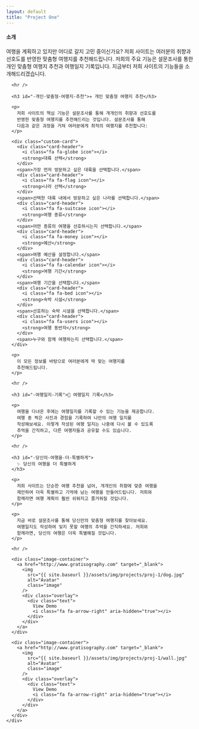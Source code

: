 ```yaml
---
layout: default
title: "Project One"
---
```


<section>
  <div class="post-container">
    <h4 class="project-title">소개</h4>
    <div class="project-load">
      <p>
        여행을 계획하고 있지만 어디로 갈지 고민 중이신가요? 저희 사이트는
        여러분의 취향과 선호도를 반영한 맞춤형 여행지를 추천해드립니다.
        저희의 주요 기능은 설문조사를 통한 개인 맞춤형 여행지 추천과
        여행일지 기록입니다. 지금부터 저희 사이트의 기능들을
        소개해드리겠습니다.
      </p>

      <hr />

      <h3 id="️-개인-맞춤형-여행지-추천">✈️ 개인 맞춤형 여행지 추천</h3>

      <p>
        저희 사이트의 핵심 기능은 설문조사를 통해 개개인의 취향과 선호도를
        반영한 맞춤형 여행지를 추천해드리는 것입니다. 설문조사를 통해
        다음과 같은 과정을 거쳐 여러분에게 최적의 여행지를 추천합니다:
      </p>

      <div class="custom-card">
        <div class="card-header">
          <i class="fa fa-globe icon"></i>
          <strong>대륙 선택</strong>
        </div>
        <span>가장 먼저 방문하고 싶은 대륙을 선택합니다.</span>
        <div class="card-header">
          <i class="fa fa-flag icon"></i>
          <strong>나라 선택</strong>
        </div>
        <span>선택한 대륙 내에서 방문하고 싶은 나라를 선택합니다.</span>
        <div class="card-header">
          <i class="fa fa-suitcase icon"></i>
          <strong>여행 종류</strong>
        </div>
        <span>어떤 종류의 여행을 선호하시는지 선택합니다.</span>
        <div class="card-header">
          <i class="fa fa-money icon"></i>
          <strong>예산</strong>
        </div>
        <span>여행 예산을 설정합니다.</span>
        <div class="card-header">
          <i class="fa fa-calendar icon"></i>
          <strong>여행 기간</strong>
        </div>
        <span>여행 기간을 선택합니다.</span>
        <div class="card-header">
          <i class="fa fa-bed icon"></i>
          <strong>숙박 시설</strong>
        </div>
        <span>선호하는 숙박 시설을 선택합니다.</span>
        <div class="card-header">
          <i class="fa fa-users icon"></i>
          <strong>여행 동반자</strong>
        </div>
        <span>누구와 함께 여행하는지 선택합니다.</span>
      </div>

      <p>
        이 모든 정보를 바탕으로 여러분에게 딱 맞는 여행지를
        추천해드립니다.
      </p>

      <hr />

      <h3 id="-여행일지-기록">📓 여행일지 기록</h3>

      <p>
        여행을 다녀온 후에는 여행일지를 기록할 수 있는 기능을 제공합니다.
        여행 중 찍은 사진과 경험을 기록하여 나만의 여행 일지를
        작성해보세요. 이렇게 작성된 여행 일지는 나중에 다시 볼 수 있도록
        추억을 간직하고, 다른 여행자들과 공유할 수도 있습니다.
      </p>

      <hr />

      <h3 id="-당신의-여행을-더-특별하게">
        ✨ 당신의 여행을 더 특별하게
      </h3>

      <p>
        저희 사이트는 단순한 여행 추천을 넘어, 개개인의 취향에 맞춘 여행을
        제안하여 더욱 특별하고 기억에 남는 여행을 만들어드립니다. 저희와
        함께라면 여행 계획이 훨씬 쉬워지고 즐거워질 것입니다.
      </p>

      <p>
        지금 바로 설문조사를 통해 당신만의 맞춤형 여행지를 찾아보세요.
        여행일지도 작성하여 잊지 못할 여행의 추억을 간직하세요. 저희와
        함께라면, 당신의 여행은 더욱 특별해질 것입니다.
      </p>

      <hr />

      <div class="image-container">
        <a href="http://www.gratisography.com" target="_blank">
          <img
            src="{{ site.baseurl }}/assets/img/projects/proj-1/dog.jpg"
            alt="Avatar"
            class="image"
          />
          <div class="overlay">
            <div class="text">
              View Demo
              <i class="fa fa-arrow-right" aria-hidden="true"></i>
            </div>
          </div>
        </a>
      </div>

      <div class="image-container">
        <a href="http://www.gratisography.com" target="_blank">
          <img
            src="{{ site.baseurl }}/assets/img/projects/proj-1/wall.jpg"
            alt="Avatar"
            class="image"
          />
          <div class="overlay">
            <div class="text">
              View Demo
              <i class="fa fa-arrow-right" aria-hidden="true"></i>
            </div>
          </div>
        </a>
      </div>
    </div>

  </div>
</section>
